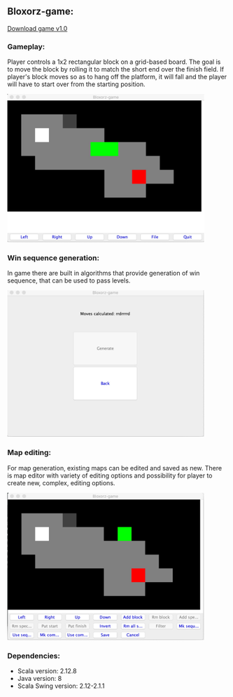 ## Bloxorz-game:
 
[Download game v1.0](https://github.com/MrLaki5/Bloxorz-game/releases/download/v1.0/BloxorzGame.zip)


### Gameplay:
 Player controls a 1x2 rectangular block on a grid-based board. The goal is to move the block by rolling
 it to match the short end over the finish field. If player's block moves so as to hang off the platform, it will fall 
 and the player will have to start over from the starting position.

<img src="images/game.jpg" width="450"/>

### Win sequence generation:
 In game there are built in algorithms that provide generation of win sequence, that can be used to pass levels.

<img src="images/sequence_generation.jpg" width="450"/>

### Map editing:
 For map generation, existing maps can be edited and saved as new. There is map editor with variety of editing options
 and possibility for player to create new, complex, editing options.

<img src="images/map_editing.jpg" width="450"/>

### Dependencies:
* Scala version: 2.12.8
* Java version: 8
* Scala Swing version: 2.12-2.1.1
